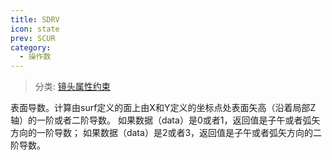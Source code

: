 ```yaml
---
title: SDRV
icon: state
prev: SCUR
category:
  - 操作数
---
```


> 分类: [镜头属性约束](/hb/operands/131/880/  "Zemax 操作数 镜头属性约束")

表面导数。计算由surf定义的面上由X和Y定义的坐标点处表面矢高（沿着局部Z轴）的一阶或者二阶导数。 
如果数据（data）是0或者1，返回值是子午或者弧矢方向的一阶导数； 
如果数据（data）是2或者3，返回值是子午或者弧矢方向的二阶导数。